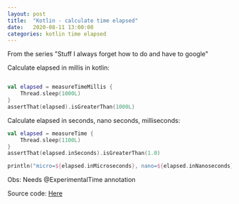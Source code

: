 ```yaml
---
layout: post
title:  "Kotlin - calculate time elapsed"
date:   2020-08-11 13:00:00
categories: kotlin time elapsed
---
```


From the series "Stuff I always forget how to do and have to google"

Calculate elapsed in millis in kotlin:

```kotlin

val elapsed = measureTimeMillis {
    Thread.sleep(1000L)
}
assertThat(elapsed).isGreaterThan(1000L)

```

Calculate elapsed in seconds, nano seconds, milliseconds:

```kotlin
val elapsed = measureTime {
    Thread.sleep(1100L)
}
assertThat(elapsed.inSeconds).isGreaterThan(1.0)

println("micro=${elapsed.inMicroseconds}, nano=${elapsed.inNanoseconds}, milli=${elapsed.inMilliseconds}")
```

Obs: Needs @ExperimentalTime annotation

Source code: [Here](https://github.com/mussatto/kotlinlab/blob/master/src/test/kotlin/mussatto/lab/KotlinElapsedTest.kt)